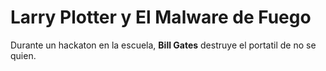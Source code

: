 
# Larry Plotter y El Malware de Fuego

Durante un hackaton en la escuela, **Bill Gates** destruye el portatil de no se quien.

